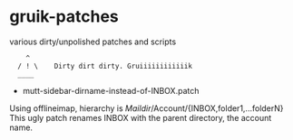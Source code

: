 gruik-patches
=============

various dirty/unpolished patches and scripts

        ^
      / ! \    Dirty dirt dirty. Gruiiiiiiiiiiiik
      ____

* mutt-sidebar-dirname-instead-of-INBOX.patch

Using offlineimap, hierarchy is $Maildir/$Account/{INBOX,folder1,...folderN}
This ugly patch renames INBOX with the parent directory, the account name.
